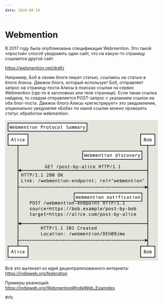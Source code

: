 ```yaml
---
date: 2020-08-10
---
```


# Webmention

В 2017 году была опубликована спецификация Webmention. Это такой «простой» способ уведомить один сайт, что на какую-то страницу ссылается другой сайт.

https://webmention.net/draft/

Например, Боб в своем блоге пишет статью, ссылаясь на статью в блоге Алисы. Движок блога, который использует Боб, отправляет запрос на страницу поста Алисы в поисках ссылки на сервис Webmention (где-то в заголовках или теле странице). Если такая ссылка найдена, то следом отправляется POST-запрос с указанием ссылок на оба блог-поста. Движок блога Алисы «регистрирует» это уведомление, опционально уведомляя «Боба» по какой ссылке можно проверять статус обработки webmention.

![Webmention sequence diagrams](webmention.png "Webmention sequence diagrams")

Всё это вытекает из идей децентрализованного интернета:  
https://indieweb.org/federation

Примеры реализций:  
https://indieweb.org/Webmention#IndieWeb_Examples

#rfc
